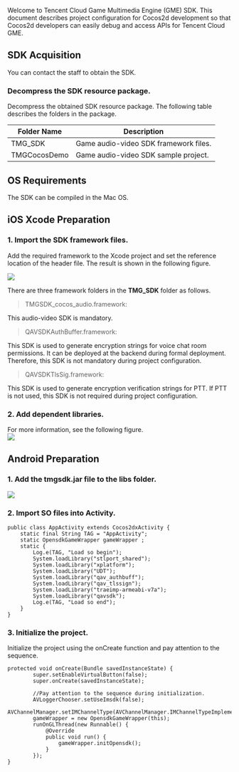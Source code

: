 ﻿Welcome to Tencent Cloud Game Multimedia Engine (GME) SDK. This document describes project configuration for Cocos2d development so that Cocos2d developers can easily debug and access APIs for Tencent Cloud GME.

## SDK Acquisition
You can contact the staff to obtain the SDK.

### Decompress the SDK resource package.
Decompress the obtained SDK resource package. The following table describes the folders in the package.

|Folder Name     		| Description
| ---------------------- |-----------------------------------	|
| TMG_SDK     		|Game audio-video SDK framework files.	|
| TMGCocosDemo   	|Game audio-video SDK sample project.			|

## OS Requirements
The SDK can be compiled in the Mac OS.

## iOS Xcode Preparation
### 1. Import the SDK framework files. 
Add the required framework to the Xcode project and set the reference location of the header file. The result is shown in the following figure.

![](https://main.qcloudimg.com/raw/3e3b6a7ed89b4665bb8e2eb72214e02e.png)

There are three framework folders in the **TMG_SDK** folder as follows.
>TMGSDK_cocos_audio.framework:

This audio-video SDK is mandatory.
>QAVSDKAuthBuffer.framework:

This SDK is used to generate encryption strings for voice chat room permissions. It can be deployed at the backend during formal deployment. Therefore, this SDK is not mandatory during project configuration.
>QAVSDKTlsSig.framework:

This SDK is used to generate encryption verification strings for PTT. If PTT is not used, this SDK is not required during project configuration.

### 2. Add dependent libraries.  
For more information, see the following figure.  
![](https://main.qcloudimg.com/raw/8241677307d71444c391cfd89d9a8355.png)

## Android Preparation
### 1. Add the **tmgsdk.jar** file to the **libs** folder.
![](https://main.qcloudimg.com/raw/d98214986c57df2ad8a12db7501b642c.png)

### 2. Import SO files into **Activity**.
```
public class AppActivity extends Cocos2dxActivity {
    static final String TAG = "AppActivity";
    static OpensdkGameWrapper gameWrapper ;
    static {
        Log.e(TAG, "Load so begin");
        System.loadLibrary("stlport_shared");
        System.loadLibrary("xplatform");
        System.loadLibrary("UDT");
        System.loadLibrary("qav_authbuff");
        System.loadLibrary("qav_tlssign");
        System.loadLibrary("traeimp-armeabi-v7a");
        System.loadLibrary("qavsdk");
        Log.e(TAG, "Load so end");
    }
}
```

### 3. Initialize the project.
Initialize the project using the onCreate function and pay attention to the sequence.
```
protected void onCreate(Bundle savedInstanceState) {
        super.setEnableVirtualButton(false);
        super.onCreate(savedInstanceState);

        //Pay attention to the sequence during initialization.
        AVLoggerChooser.setUseImsdk(false);
        AVChannelManager.setIMChannelType(AVChannelManager.IMChannelTypeImplementInternal);
        gameWrapper = new OpensdkGameWrapper(this);
        runOnGLThread(new Runnable() {
            @Override
            public void run() {
                gameWrapper.initOpensdk();
            }
        });
}
```
